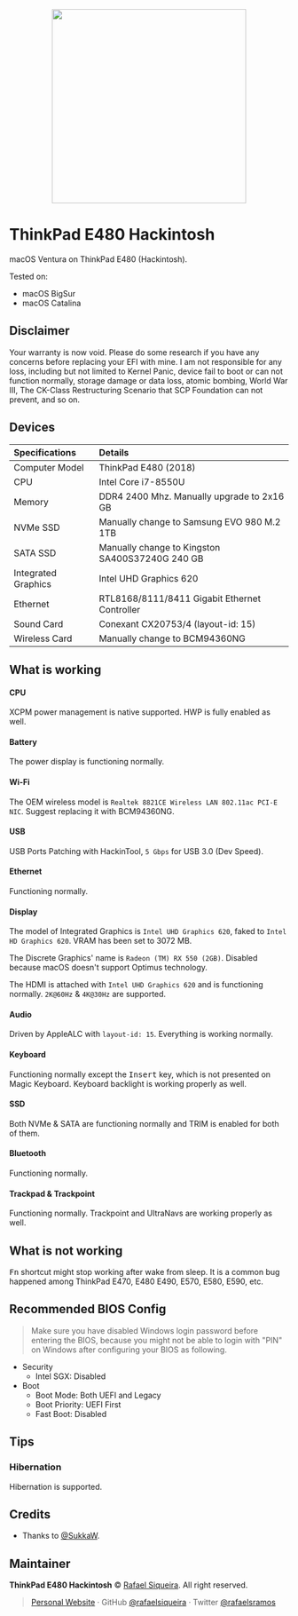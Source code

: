 <div align="center">
  <img src="https://experiments-siqueira-io.s3.amazonaws.com/LenovoE480.jpg" width="350px">
</div>

# ThinkPad E480 Hackintosh

macOS Ventura on ThinkPad E480 (Hackintosh).

Tested on:

- macOS BigSur
- macOS Catalina

## Disclaimer

Your warranty is now void. Please do some research if you have any concerns before replacing your EFI with mine. I am not responsible for any loss, including but not limited to Kernel Panic, device fail to boot or can not function normally, storage damage or data loss, atomic bombing, World War III, The CK-Class Restructuring Scenario that SCP Foundation can not prevent, and so on.

## Devices

| Specifications | Details |
|:---|:---|
| Computer Model | ThinkPad E480 (2018) |
| CPU | Intel Core i7-8550U |
| Memory | DDR4 2400 Mhz. Manually upgrade to 2x16 GB |
| NVMe SSD | Manually change to Samsung EVO 980 M.2 1TB |
| SATA SSD | Manually change to Kingston SA400S37240G 240 GB |
| Integrated Graphics | Intel UHD Graphics 620 |
| Ethernet | RTL8168/8111/8411 Gigabit Ethernet Controller |
| Sound Card | Conexant CX20753/4 (layout-id: 15) |
| Wireless Card | Manually change to BCM94360NG |

## What is working

#### CPU

XCPM power management is native supported. HWP is fully enabled as well.

#### Battery

The power display is functioning normally.

#### Wi-Fi

The OEM wireless model is `Realtek 8821CE Wireless LAN 802.11ac PCI-E NIC`. Suggest replacing it with BCM94360NG.

#### USB

USB Ports Patching with HackinTool, `5 Gbps` for USB 3.0 (Dev Speed).

#### Ethernet

Functioning normally.

#### Display

The model of Integrated Graphics is `Intel UHD Graphics 620`, faked to `Intel HD Graphics 620`. VRAM has been set to 3072 MB.

The Discrete Graphics' name is `Radeon (TM) RX 550 (2GB)`. Disabled because macOS doesn't support Optimus technology.

The HDMI is attached with `Intel UHD Graphics 620` and is functioning normally. `2K@60Hz` & `4K@30Hz` are supported.

#### Audio

Driven by AppleALC with `layout-id: 15`. Everything is working normally.

#### Keyboard

Functioning normally except the <kbd>Insert</kbd> key, which is not presented on Magic Keyboard. Keyboard backlight is working properly as well.

#### SSD

Both NVMe & SATA are functioning normally and TRIM is enabled for both of them.

#### Bluetooth

Functioning normally.

#### Trackpad & Trackpoint

Functioning normally. Trackpoint and UltraNavs are working properly as well.

## What is not working

<kbd>Fn</kbd> shortcut might stop working after wake from sleep. It is a common bug happened among ThinkPad E470, E480 E490, E570, E580, E590, etc.

## Recommended BIOS Config

> Make sure you have disabled Windows login password before entering the BIOS, because you might not be able to login with "PIN" on Windows after configuring your BIOS as following.

- Security
  - Intel SGX: Disabled
- Boot
  - Boot Mode: Both UEFI and Legacy
  - Boot Priority: UEFI First
  - Fast Boot: Disabled

## Tips

### Hibernation

Hibernation is supported.

## Credits

- Thanks to [@SukkaW](https://github.com/SukkaW).

## Maintainer

**ThinkPad E480 Hackintosh** © [Rafael Siqueira](https://github.com/rafaelsiqueira). All right reserved.<br>

> [Personal Website](https://rafael.siqueira.io) · GitHub [@rafaelsiqueira](https://github.com/rafaelsiqueira) · Twitter [@rafaelsramos](https://twitter.com/rafaelsramos)
